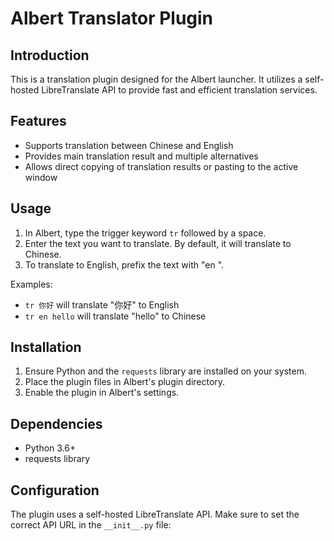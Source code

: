 # Albert Translator Plugin

## Introduction

This is a translation plugin designed for the Albert launcher. It utilizes a self-hosted LibreTranslate API to provide fast and efficient translation services.

## Features

- Supports translation between Chinese and English
- Provides main translation result and multiple alternatives
- Allows direct copying of translation results or pasting to the active window

## Usage

1. In Albert, type the trigger keyword `tr` followed by a space.
2. Enter the text you want to translate. By default, it will translate to Chinese.
3. To translate to English, prefix the text with "en ".

Examples:
- `tr 你好` will translate "你好" to English
- `tr en hello` will translate "hello" to Chinese

## Installation

1. Ensure Python and the `requests` library are installed on your system.
2. Place the plugin files in Albert's plugin directory.
3. Enable the plugin in Albert's settings.

## Dependencies

- Python 3.6+
- requests library

## Configuration

The plugin uses a self-hosted LibreTranslate API. Make sure to set the correct API URL in the `__init__.py` file:
